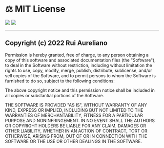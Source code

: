 # ⚖️ MIT License

[![](https://img.shields.io/badge/MIT-License-ba3ce5.svg)](https://opensource.org/licenses/MIT) [![](https://img.shields.io/badge/swift-5.6-ba3ce5.svg)](https://swift.org/blog/swift-5-6-released/)

---

## Copyright (c) 2022 Rui Aureliano

Permission is hereby granted, free of charge, to any person obtaining a copy of this software and associated documentation files (the "Software"), to deal in the Software without restriction, including without limitation the rights to use, copy, modify, merge, publish, distribute, sublicense, and/or sell copies of the Software, and to permit persons to whom the Software is furnished to do so, subject to the following conditions:

The above copyright notice and this permission notice shall be included in all copies or substantial portions of the Software.

THE SOFTWARE IS PROVIDED "AS IS", WITHOUT WARRANTY OF ANY KIND, EXPRESS OR IMPLIED, INCLUDING BUT NOT LIMITED TO THE WARRANTIES OF MERCHANTABILITY, FITNESS FOR A PARTICULAR PURPOSE AND NONINFRINGEMENT. IN NO EVENT SHALL THE AUTHORS OR COPYRIGHT HOLDERS BE LIABLE FOR ANY CLAIM, DAMAGES OR OTHER LIABILITY, WHETHER IN AN ACTION OF CONTRACT, TORT OR OTHERWISE, ARISING FROM, OUT OF OR IN CONNECTION WITH THE SOFTWARE OR THE USE OR OTHER DEALINGS IN THE SOFTWARE.